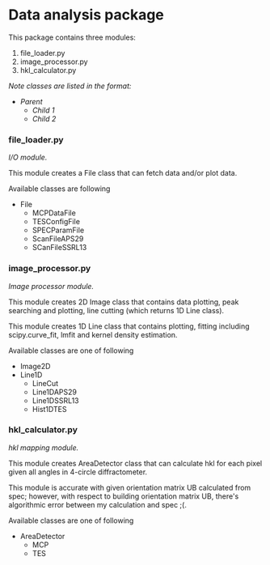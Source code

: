 # Data analysis package

This package contains three modules:
1. file_loader.py
2. image_processor.py
3. hkl_calculator.py

_Note classes are listed in the format:_
- _Parent_
  * _Child 1_
  * _Child 2_

### file_loader.py

_I/O module._

This module creates a File class that can fetch data and/or plot data.

Available classes are following
- File
  * MCPDataFile
  * TESConfigFile
  * SPECParamFile
  * ScanFileAPS29
  * SCanFileSSRL13

### image_processor.py

_Image processor module._

This module creates 2D Image class that contains data plotting, peak searching
and plotting, line cutting (which returns 1D Line class).

This module creates 1D Line class that contains plotting, fitting including
scipy.curve_fit, lmfit and kernel density estimation.

Available classes are one of following
- Image2D
- Line1D
  * LineCut
  * Line1DAPS29
  * Line1DSSRL13
  * Hist1DTES

### hkl_calculator.py

_hkl mapping module._

This module creates AreaDetector class that can calculate hkl for each pixel
given all angles in 4-circle diffractometer.

This module is accurate with given orientation matrix UB calculated from spec;
however, with respect to building orientation matrix UB, there's algorithmic
error between my calculation and spec ;(.

Available classes are one of following
- AreaDetector
  * MCP
  * TES
